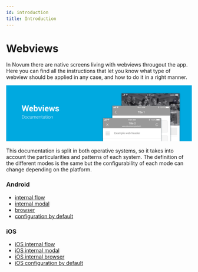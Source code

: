 ```yaml
---
id: introduction
title: Introduction
---
```


# Webviews

In Novum there are native screens living with webviews througout the app. Here you can find all the instructions that let you know what type of webview should be applied in any case, and how to do it in a right manner.

![](../../img/image_webviews_doc.png)

This documentation is split in both operative systems, so it takes into account the particularities and patterns of each system. The definition of the different modes is the same but the configurability of each mode can change depending on the platform.

### Android
* [internal flow](android/internal/flow.mdx)
* [internal modal](android/internal/modal.mdx)
* [browser](android/browser.mdx)
* [configuration by default](android/configuration-by-default.mdx)

### iOS
* [iOS internal flow](ios/internal/flow.mdx)
* [iOS internal modal](ios/internal/modal.mdx)
* [iOS internal browser](ios/browser.mdx)
* [iOS configuration by default](ios/configuration-by-default.mdx)

